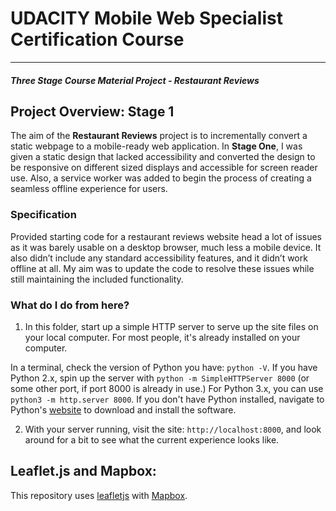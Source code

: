 # UDACITY Mobile Web Specialist Certification Course
---
#### _Three Stage Course Material Project - Restaurant Reviews_

## Project Overview: Stage 1

The aim of the **Restaurant Reviews** project is to incrementally convert a static webpage to a mobile-ready web application.
In **Stage One**, I was given a static design that lacked accessibility and converted the design to be responsive on different sized displays and accessible for screen reader use.
Also, a service worker was added to begin the process of creating a seamless offline experience for users.

### Specification

Provided starting code for a restaurant reviews website head a lot of issues as it  was barely usable on a desktop browser, much less a mobile device.
It also didn’t include any standard accessibility features, and it didn’t work offline at all. My aim was to update the code to resolve these issues while still maintaining the included functionality.

### What do I do from here?

1. In this folder, start up a simple HTTP server to serve up the site files on your local computer. For most people, it's already installed on your computer.

In a terminal, check the version of Python you have: `python -V`.
If you have Python 2.x, spin up the server with `python -m SimpleHTTPServer 8000` (or some other port, if port 8000 is already in use.)
For Python 3.x, you can use `python3 -m http.server 8000`.
If you don't have Python installed, navigate to Python's [website](https://www.python.org/) to download and install the software.

2. With your server running, visit the site: `http://localhost:8000`, and look around for a bit to see what the current experience looks like.


## Leaflet.js and Mapbox:

This repository uses [leafletjs](https://leafletjs.com/) with [Mapbox](https://www.mapbox.com/).
